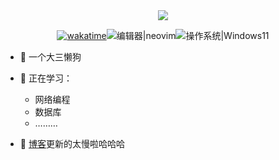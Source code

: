<div align=center>

<img src="https://github-readme-stats.vercel.app/api?username=MiaoHN&show_icons=true">
  
<!-- wakatime badge -->
[![wakatime](https://wakatime.com/badge/user/852869fa-f9fd-480a-b22f-267d26686193.svg)](https://wakatime.com/@852869fa-f9fd-480a-b22f-267d26686193)![编辑器|neovim](https://img.shields.io/badge/%E7%BC%96%E8%BE%91%E5%99%A8-neovim-green)![操作系统|Windows11](https://img.shields.io/badge/%E6%93%8D%E4%BD%9C%E7%B3%BB%E7%BB%9F-Windows11-red)

</div>

- 🔭 一个大三懒狗
- 🌱 正在学习：
  - 网络编程
  - 数据库
  - ………

- :rofl: [博客](https://miaohn.github.io)更新的太慢啦哈哈哈
